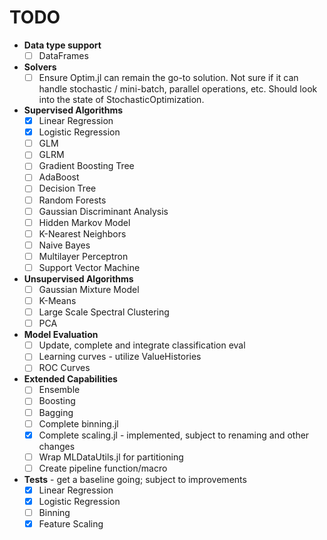 # TODO
- **Data type support**
  - [ ] DataFrames
- **Solvers**
  - [ ] Ensure Optim.jl can remain the go-to solution. Not sure if it can handle stochastic / mini-batch, parallel operations, etc. Should look into the state of StochasticOptimization.
- **Supervised Algorithms**
  - [x] Linear Regression
  - [x] Logistic Regression
  - [ ] GLM
  - [ ] GLRM
  - [ ] Gradient Boosting Tree
  - [ ] AdaBoost
  - [ ] Decision Tree
  - [ ] Random Forests
  - [ ] Gaussian Discriminant Analysis
  - [ ] Hidden Markov Model
  - [ ] K-Nearest Neighbors
  - [ ] Naive Bayes
  - [ ] Multilayer Perceptron
  - [ ] Support Vector Machine
- **Unsupervised Algorithms**
  - [ ] Gaussian Mixture Model
  - [ ] K-Means
  - [ ] Large Scale Spectral Clustering
  - [ ] PCA
- **Model Evaluation**
  - [ ] Update, complete and integrate classification eval
  - [ ] Learning curves - utilize ValueHistories
  - [ ] ROC Curves
- **Extended Capabilities**
  - [ ] Ensemble
  - [ ] Boosting
  - [ ] Bagging
  - [ ] Complete binning.jl
  - [x] Complete scaling.jl - implemented, subject to renaming and other changes
  - [ ] Wrap MLDataUtils.jl for partitioning
  - [ ] Create pipeline function/macro
- **Tests** - get a baseline going; subject to improvements
  - [x] Linear Regression
  - [x] Logistic Regression
  - [ ] Binning
  - [x] Feature Scaling
